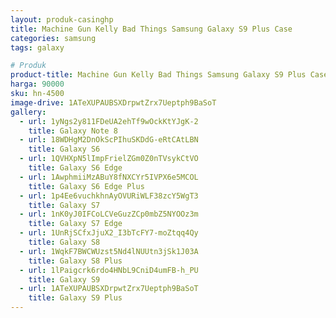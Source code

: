 ```yaml
---
layout: produk-casinghp
title: Machine Gun Kelly Bad Things Samsung Galaxy S9 Plus Case
categories: samsung
tags: galaxy

# Produk
product-title: Machine Gun Kelly Bad Things Samsung Galaxy S9 Plus Case
harga: 90000
sku: hn-4500
image-drive: 1ATeXUPAUBSXDrpwtZrx7Ueptph9BaSoT
gallery:
  - url: 1yNgs2y811FDeUA2ehTf9wOckKtYJgK-2
    title: Galaxy Note 8
  - url: 18WDHgM2DnOkScPIhuSKDdG-eRtCAtLBN
    title: Galaxy S6
  - url: 1QVHXpN5lImpFrielZGm0Z0nTVsykCtVO
    title: Galaxy S6 Edge
  - url: 1AwphmiiMzABuY8fNXCYr5IVPX6e5MCOL
    title: Galaxy S6 Edge Plus
  - url: 1p4Ee6vuchkhnAyOVURiWLF38zcY5WgT3
    title: Galaxy S7
  - url: 1nK0yJ0IFCoLCVeGuzZCp0mbZ5NYOOz3m
    title: Galaxy S7 Edge
  - url: 1UnRjSCfxJjuX2_I3bTcFY7-moZtqq4Qy
    title: Galaxy S8
  - url: 1WqkF7BWCWUzst5Nd4lNUUtn3jSk1J03A
    title: Galaxy S8 Plus
  - url: 1lPaigcrk6rdo4HNbL9CniD4umFB-h_PU
    title: Galaxy S9
  - url: 1ATeXUPAUBSXDrpwtZrx7Ueptph9BaSoT
    title: Galaxy S9 Plus
---
```

